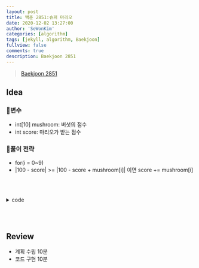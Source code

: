 ```yaml
---
layout: post
title: 백준 2851:슈퍼 마리오
date: 2020-12-02 13:27:00
author: 'SeWonKim'
categories: [algorithm]
tags: [jekyll, algorithm, Baekjoon]
fullview: false
comments: true
description: Baekjoon 2851
---
```


> [Baekjoon 2851](https://www.acmicpc.net/problem/2851)

## Idea

### 🥚변수

- int[10] mushroom: 버섯의 점수
- int score: 마리오가 받는 점수

### 🍳풀이 전략

- for(i = 0~9) 
- |100 - score| >= |100 - score + mushroom[i]| 이면 score += mushroom[i]
 
&nbsp;  
&nbsp;


<details>
<summary>code</summary>
<div markdown="1">

```java
import java.util.Scanner;

public class Main {

	public static void main(String[] args) {
		Scanner sc = new Scanner(System.in);
		int[] mushroom = new int[10];
		for (int i = 0; i < mushroom.length; i++) {
			mushroom[i] = sc.nextInt();
		}
		
		int score = 0;
		for (int i = 0; i < mushroom.length; i++) {
			if(Math.abs(100-score) >= Math.abs(100-(score+mushroom[i]))) {
				score += mushroom[i];
			}
			else break;
		}
		System.out.println(score);
		sc.close();
	}

}
```

</div>
</details>

&nbsp;  
&nbsp;

## Review

- 계획 수립 10분
- 코드 구현 10분

&nbsp;  
&nbsp;
